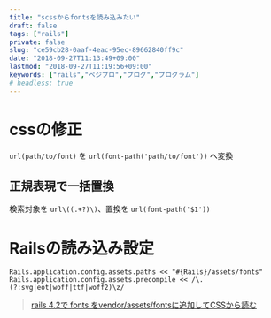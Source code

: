 ```yaml
---
title: "scssからfontsを読み込みたい"
draft: false
tags: ["rails"]
private: false
slug: "ce59cb28-0aaf-4eac-95ec-89662840ff9c"
date: "2018-09-27T11:13:49+09:00"
lastmod: "2018-09-27T11:19:56+09:00"
keywords: ["rails","ベジプロ","プログ","プログラム"]
# headless: true
---
```


# cssの修正
`url(path/to/font)` を `url(font-path('path/to/font'))` へ変換

## 正規表現で一括置換
検索対象を `url\((.+?)\)`、置換を `url(font-path('$1'))`

# Railsの読み込み設定
```ruby:config/initializers/assets.rb変更点
Rails.application.config.assets.paths << "#{Rails}/assets/fonts"
Rails.application.config.assets.precompile << /\.(?:svg|eot|woff|ttf|woff2)\z/
```

> [rails 4.2で fonts をvendor/assets/fontsに追加してCSSから読む](https://qiita.com/gymnstcs/items/707fd7b06469efde5687)
